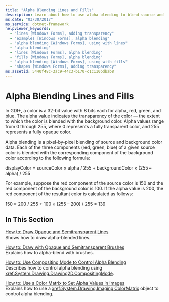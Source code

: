 ```yaml
---
title: "Alpha Blending Lines and Fills"
description: Learn about how to use alpha blending to blend source and background color data associated with lines and fills in GDI+.
ms.date: "03/30/2017"
ms.service: dotnet-framework
helpviewer_keywords:
  - "lines [Windows Forms], adding transparency"
  - "examples [Windows Forms], alpha blending"
  - "alpha blending [Windows Forms], using with lines"
  - "alpha blending"
  - "lines [Windows Forms], alpha blending"
  - "fills [Windows Forms], alpha blending"
  - "alpha blending [Windows Forms], using with fills"
  - "shapes [Windows Forms], adding transparency"
ms.assetid: 5440f48c-3ac9-44c3-b170-c1c110bdbab8
---
```

# Alpha Blending Lines and Fills

In GDI+, a color is a 32-bit value with 8 bits each for alpha, red, green, and blue. The alpha value indicates the transparency of the color — the extent to which the color is blended with the background color. Alpha values range from 0 through 255, where 0 represents a fully transparent color, and 255 represents a fully opaque color.

Alpha blending is a pixel-by-pixel blending of source and background color data. Each of the three components (red, green, blue) of a given source color is blended with the corresponding component of the background color according to the following formula:

displayColor = sourceColor × alpha / 255 + backgroundColor × (255 – alpha) / 255

For example, suppose the red component of the source color is 150 and the red component of the background color is 100. If the alpha value is 200, the red component of the resultant color is calculated as follows:

150 × 200 / 255 + 100 × (255 – 200) / 255 = 139

## In This Section

[How to: Draw Opaque and Semitransparent Lines](how-to-draw-opaque-and-semitransparent-lines.md)\
Shows how to draw alpha-blended lines.

[How to: Draw with Opaque and Semitransparent Brushes](how-to-draw-with-opaque-and-semitransparent-brushes.md)\
Explains how to alpha-blend with brushes.

[How to: Use Compositing Mode to Control Alpha Blending](how-to-use-compositing-mode-to-control-alpha-blending.md)\
Describes how to control alpha blending using <xref:System.Drawing.Drawing2D.CompositingMode>.

[How to: Use a Color Matrix to Set Alpha Values in Images](how-to-use-a-color-matrix-to-set-alpha-values-in-images.md)\
Explains how to use a <xref:System.Drawing.Imaging.ColorMatrix> object to control alpha blending.

